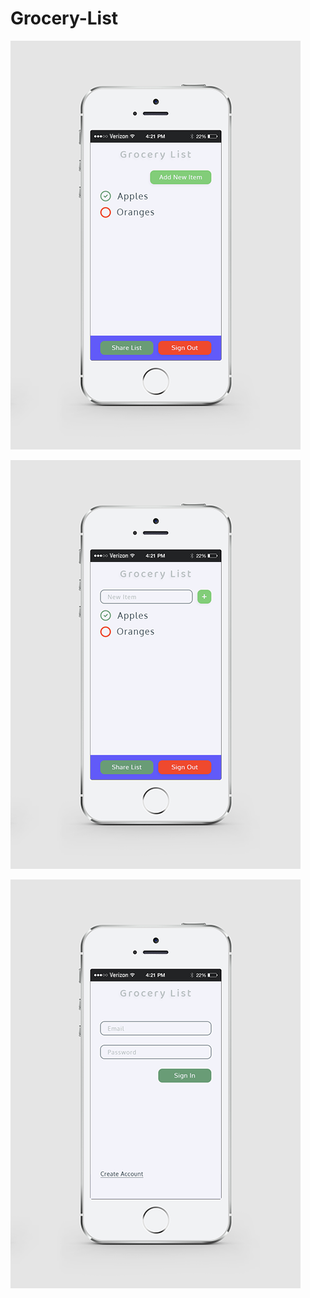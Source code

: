 # Grocery-List

![Mockup](https://raw.githubusercontent.com/shelchkov/Grocery-List/master/readme_images/iPhone_5S_Mockup_-_Main.png)

![Mockup](https://raw.githubusercontent.com/shelchkov/Grocery-List/master/readme_images/iPhone_5S_Mockup_-_Main_(New_Item).png)

![Mockup](https://raw.githubusercontent.com/shelchkov/Grocery-List/master/readme_images/iPhone_5S_Mockup_-_Signed_Out.png)
